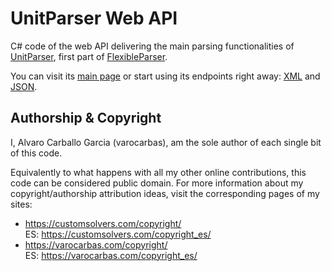 # UnitParser Web API

C# code of the web API delivering the main parsing functionalities of [UnitParser](https://customsolvers.com/unit_parser/), first part of [FlexibleParser](https://customsolvers.com/flexible_parser/).

You can visit its [main page](https://unitparser.azurewebsites.net/) or start using its endpoints right away: [XML](https://unitparser.azurewebsites.net/xml?input=your_input_here) and [JSON](https://unitparser.azurewebsites.net/json?input=your_input_here). 

## Authorship & Copyright

I, Alvaro Carballo Garcia (varocarbas), am the sole author of each single bit of this code.

Equivalently to what happens with all my other online contributions, this code can be considered public domain. For more information about my copyright/authorship attribution ideas, visit the corresponding pages of my sites:
- https://customsolvers.com/copyright/<br/> 
ES: https://customsolvers.com/copyright_es/
- https://varocarbas.com/copyright/<br/>ES: https://varocarbas.com/copyright_es/
 
